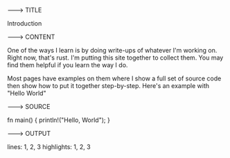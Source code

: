 ---> TITLE

Introduction

---> CONTENT

One of the ways I learn is by doing write-ups of
whatever I'm working on. Right now, that's rust.
I'm putting this site together to collect them.
You may find them helpful if you learn the way
I do.

Most pages have examples on them where I show
a full set of source code then show how to
put it together step-by-step. Here's an example
with "Hello World"

---> SOURCE

fn main() {
  println!("Hello, World");
}

---> OUTPUT

lines: 1, 2, 3
highlights: 1, 2, 3


<!--


---

Full source example

~~

lines: 1, 2, 3
highlights: 1, 2, 3

---

Create the `main` function

~~

lines: 1, 3,
highlights: 1, 2, 3

~~~

All the examples on this site are
full programs. Each one starts with
a `main` function which is where
Rust starts to access the code
when it starts the program.


---

Add `println!()`

~~~

lines: 1, 2, 3
highlights: 2

~~~

The `println!()` expression is what Rust uses
to output to the terminal.

-->
